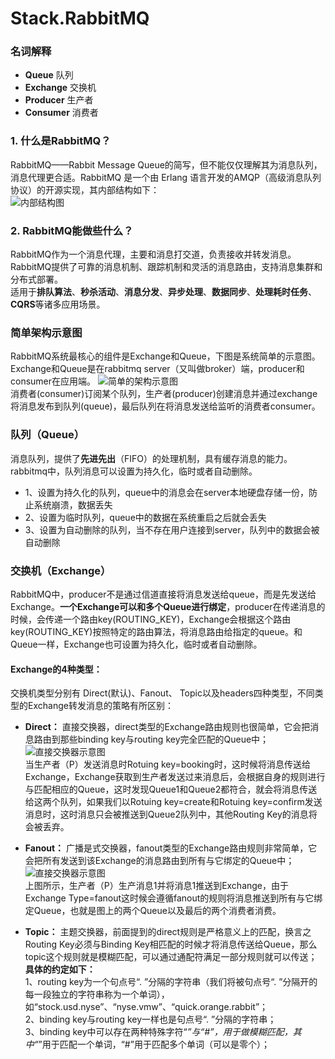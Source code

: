 # Stack.RabbitMQ  
### 名词解释 
* **Queue** 队列  
* **Exchange** 交换机  
* **Producer** 生产者  
* **Consumer** 消费者  



### 1. 什么是RabbitMQ？  
RabbitMQ——Rabbit Message Queue的简写，但不能仅仅理解其为消息队列，消息代理更合适。RabbitMQ 是一个由 Erlang 语言开发的AMQP（高级消息队列协议）的开源实现，其内部结构如下：  
![内部结构图](https://github-1251498502.cos.ap-chongqing.myqcloud.com/RabbitMQ/2799767-82c5402158929477_1.png)  

### 2. RabbitMQ能做些什么？  
RabbitMQ作为一个消息代理，主要和消息打交道，负责接收并转发消息。RabbitMQ提供了可靠的消息机制、跟踪机制和灵活的消息路由，支持消息集群和分布式部署。  
适用于**排队算法**、**秒杀活动**、**消息分发**、**异步处理**、**数据同步**、**处理耗时任务**、**CQRS**等诸多应用场景。

### 简单架构示意图  
RabbitMQ系统最核心的组件是Exchange和Queue，下图是系统简单的示意图。Exchange和Queue是在rabbitmq server（又叫做broker）端，producer和consumer在应用端。
![简单的架构示意图](https://github-1251498502.cos.ap-chongqing.myqcloud.com/RabbitMQ/2799767-82c5402158929477_2.png?radom=12122)  
消费者(consumer)订阅某个队列，生产者(producer)创建消息并通过exchange将消息发布到队列(queue)，最后队列在将消息发送给监听的消费者consumer。   

### 队列（Queue）  
消息队列，提供了**先进先出**（FIFO）的处理机制，具有缓存消息的能力。rabbitmq中，队列消息可以设置为持久化，临时或者自动删除。  
* 1、设置为持久化的队列，queue中的消息会在server本地硬盘存储一份，防止系统崩溃，数据丢失  
* 2、设置为临时队列，queue中的数据在系统重启之后就会丢失  
* 3、设置为自动删除的队列，当不存在用户连接到server，队列中的数据会被自动删除  

### 交换机（Exchange）  
RabbitMQ中，producer不是通过信道直接将消息发送给queue，而是先发送给Exchange。**一个Exchange可以和多个Queue进行绑定**，producer在传递消息的时候，会传递一个路由key(ROUTING_KEY)，Exchange会根据这个路由key(ROUTING_KEY)按照特定的路由算法，将消息路由给指定的queue。和Queue一样，Exchange也可设置为持久化，临时或者自动删除。  

#### Exchange的4种类型：    
交换机类型分别有 Direct(默认)、Fanout、 Topic以及headers四种类型，不同类型的Exchange转发消息的策略有所区别：   

* **Direct：** 直接交换器，direct类型的Exchange路由规则也很简单，它会把消息路由到那些binding key与routing key完全匹配的Queue中；  
![直接交换器示意图](https://github-1251498502.cos.ap-chongqing.myqcloud.com/RabbitMQ/2799767-82c5402158929477_5.png)  
当生产者（P）发送消息时Rotuing key=booking时，这时候将消息传送给Exchange，Exchange获取到生产者发送过来消息后，会根据自身的规则进行与匹配相应的Queue，这时发现Queue1和Queue2都符合，就会将消息传送给这两个队列，如果我们以Rotuing key=create和Rotuing key=confirm发送消息时，这时消息只会被推送到Queue2队列中，其他Routing Key的消息将会被丢弃。  

* **Fanout：** 广播是式交换器，fanout类型的Exchange路由规则非常简单，它会把所有发送到该Exchange的消息路由到所有与它绑定的Queue中；  
![直接交换器示意图](https://github-1251498502.cos.ap-chongqing.myqcloud.com/RabbitMQ/2799767-82c5402158929477_4.png)  
上图所示，生产者（P）生产消息1并将消息1推送到Exchange，由于Exchange Type=fanout这时候会遵循fanout的规则将消息推送到所有与它绑定Queue，也就是图上的两个Queue以及最后的两个消费者消费。  

* **Topic：** 主题交换器，前面提到的direct规则是严格意义上的匹配，换言之Routing Key必须与Binding Key相匹配的时候才将消息传送给Queue，那么topic这个规则就是模糊匹配，可以通过通配符满足一部分规则就可以传送；  
**具体的约定如下：**  
1、routing key为一个句点号“. ”分隔的字符串（我们将被句点号“. ”分隔开的每一段独立的字符串称为一个单词），如“stock.usd.nyse”、“nyse.vmw”、“quick.orange.rabbit”；  
2、binding key与routing key一样也是句点号“. ”分隔的字符串；  
3、binding key中可以存在两种特殊字符“*”与“#”，用于做模糊匹配，其中“*”用于匹配一个单词，“#”用于匹配多个单词（可以是零个）；  

 






